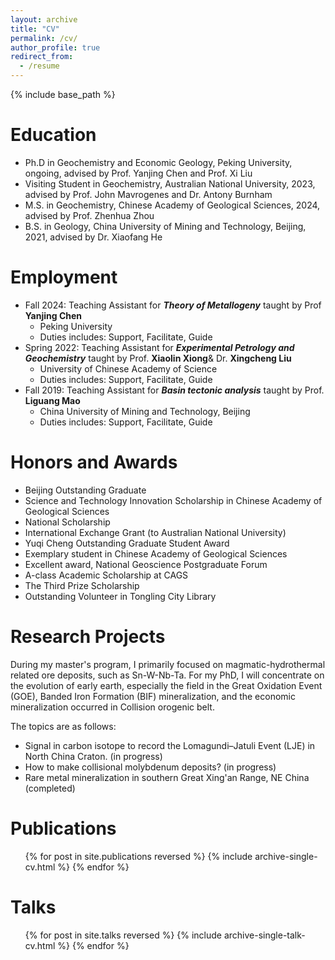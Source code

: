 ```yaml
---
layout: archive
title: "CV"
permalink: /cv/
author_profile: true
redirect_from:
  - /resume
---
```


{% include base_path %}

Education
======
* Ph.D in Geochemistry and Economic Geology, Peking University, ongoing, advised by Prof. Yanjing Chen and Prof. Xi Liu
* Visiting Student in Geochemistry, Australian National University, 2023, advised by Prof. John Mavrogenes and Dr. Antony Burnham 
* M.S. in Geochemistry, Chinese Academy of Geological Sciences, 2024, advised by Prof. Zhenhua Zhou
* B.S. in Geology, China University of Mining and Technology, Beijing, 2021, advised by Dr. Xiaofang He 

Employment
======
* Fall 2024: Teaching Assistant for ***Theory of Metallogeny*** taught by Prof **Yanjing Chen**
  * Peking University
  * Duties includes: Support, Facilitate, Guide
* Spring 2022: Teaching Assistant for ***Experimental Petrology and Geochemistry***  taught by Prof. **Xiaolin Xiong**& Dr. **Xingcheng Liu**
  * University of Chinese Academy of Science
  * Duties includes: Support, Facilitate, Guide
* Fall 2019:  Teaching Assistant for ***Basin tectonic analysis*** taught by Prof. **Liguang Mao**
  * China University of Mining and Technology, Beijing
  * Duties includes: Support, Facilitate, Guide

# Honors and Awards

* Beijing Outstanding Graduate
* Science and Technology Innovation Scholarship in Chinese Academy of Geological Sciences
* National Scholarship
* International Exchange Grant (to Australian National University)
* Yuqi Cheng Outstanding Graduate Student Award
* Exemplary student in Chinese Academy of Geological Sciences
* Excellent award, National Geoscience Postgraduate Forum
* A-class Academic Scholarship at CAGS
* The Third Prize Scholarship
* Outstanding Volunteer in Tongling City Library 

Research Projects
======

During my master's program, I primarily focused on magmatic-hydrothermal related ore deposits, such as Sn-W-Nb-Ta. For my PhD, I will concentrate on the evolution of early earth, especially the field in the Great Oxidation Event (GOE), Banded Iron Formation (BIF) mineralization, and the economic mineralization occurred in Collision orogenic belt.

The topics are as follows:

* Signal in carbon isotope to record the Lomagundi–Jatuli Event (LJE) in North China Craton. (in progress)
* How to make collisional molybdenum deposits? (in progress)
* Rare metal mineralization in southern Great Xing'an Range, NE China (completed)

Publications
======
  <ul>{% for post in site.publications reversed %}
    {% include archive-single-cv.html %}
  {% endfor %}</ul>

Talks
======
  <ul>{% for post in site.talks reversed %}
    {% include archive-single-talk-cv.html  %}
  {% endfor %}</ul>
